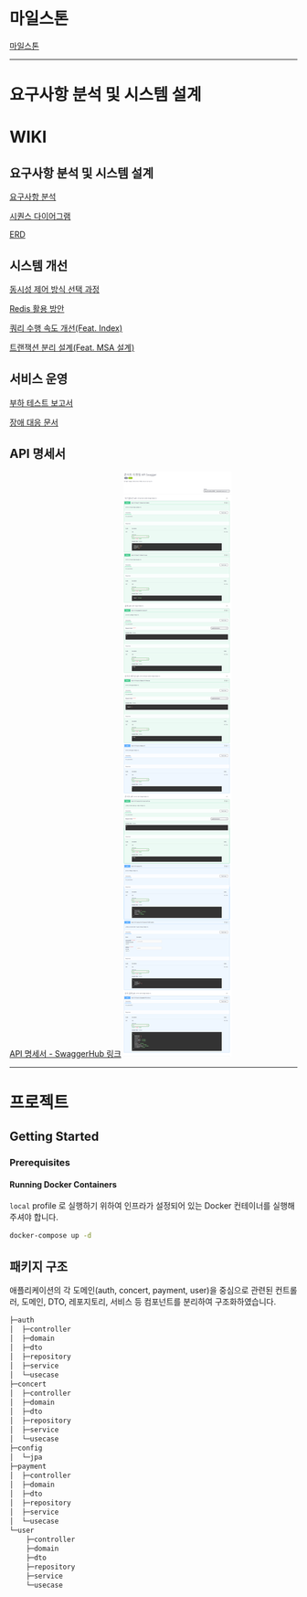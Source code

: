 # 마일스톤
[마일스톤](https://github.com/nacoon53/ticketing-service-api/milestones)

---
# 요구사항 분석 및 시스템 설계
# WIKI

## 요구사항 분석 및 시스템 설계
[요구사항 분석](https://github.com/nacoon53/ticketing-service-api/wiki/01.-%EC%9A%94%EA%B5%AC%EC%82%AC%ED%95%AD-%EB%B6%84%EC%84%9D)

[시퀀스 다이어그램](https://github.com/nacoon53/ticketing-service-api/wiki/02.-%EC%8B%9C%ED%80%80%EC%8A%A4-%EB%8B%A4%EC%9D%B4%EC%96%B4%EA%B7%B8%EB%9E%A8)

[ERD](https://github.com/nacoon53/ticketing-service-api/wiki/03.-ERD)

## 시스템 개선

[동시성 제어 방식 선택 과정](https://github.com/nacoon53/ticketing-service-api/wiki/05.-%EB%8F%99%EC%8B%9C%EC%84%B1-%EC%A0%9C%EC%96%B4-%EB%B0%A9%EC%8B%9D%EC%97%90-%EB%8C%80%ED%95%9C-%EA%B3%A0%EC%B0%B0)

[Redis 활용 방안](https://github.com/nacoon53/ticketing-service-api/wiki/06.-%EC%BD%98%EC%84%9C%ED%8A%B8-%EC%98%88%EC%95%BD-%EC%8B%9C%EC%8A%A4%ED%85%9C%EC%9D%98-Redis-%ED%99%9C%EC%9A%A9-%EB%B0%A9%EC%95%88)

[쿼리 수행 속도 개선(Feat. Index)](https://github.com/nacoon53/ticketing-service-api/wiki/07.-%EC%BF%BC%EB%A6%AC-%EC%88%98%ED%96%89-%EC%86%8D%EB%8F%84-%EA%B0%9C%EC%84%A0(Feat.-Index))

[트랜잭션 분리 설계(Feat. MSA 설계)](https://github.com/nacoon53/ticketing-service-api/wiki/08.-%ED%8A%B8%EB%9E%9C%EC%9E%AD%EC%85%98-%EB%B6%84%EB%A6%AC-%EC%84%A4%EA%B3%84(Feat.-MSA-%EC%84%A4%EA%B3%84))

## 서비스 운영
[부하 테스트 보고서](https://github.com/nacoon53/ticketing-service-api/wiki/09.-%EB%B6%80%ED%95%98-%ED%85%8C%EC%8A%A4%ED%8A%B8-%EB%B3%B4%EA%B3%A0%EC%84%9C)


[장애 대응 문서](https://github.com/nacoon53/ticketing-service-api/wiki/10.-%EC%9E%A5%EC%95%A0-%EB%8C%80%EC%9D%91-%EB%AC%B8%EC%84%9C)

## API 명세서
[API 명세서 - SwaggerHub 링크](https://app.swaggerhub.com/apis-docs/nakyoungoh/concert_reservation/1.0.0#/%EC%BD%98%EC%84%9C%ED%8A%B8%20API/getAvailableSeats)
![img.png](/docs/APISpec_v1.png)


---
# 프로젝트

## Getting Started

### Prerequisites

#### Running Docker Containers

`local` profile 로 실행하기 위하여 인프라가 설정되어 있는 Docker 컨테이너를 실행해주셔야 합니다.

```bash
docker-compose up -d
```

## 패키지 구조
애플리케이션의 각 도메인(auth, concert, payment, user)을 중심으로 관련된 컨트롤러, 도메인, DTO, 레포지토리, 서비스 등 컴포넌트를 분리하여 구조화하였습니다.
```
├─auth
│  ├─controller
│  ├─domain
│  ├─dto
│  ├─repository
│  ├─service
│  └─usecase
├─concert
│  ├─controller
│  ├─domain
│  ├─dto
│  ├─repository
│  ├─service
│  └─usecase
├─config
│  └─jpa
├─payment
│  ├─controller
│  ├─domain
│  ├─dto
│  ├─repository
│  ├─service
│  └─usecase
└─user
    ├─controller
    ├─domain
    ├─dto
    ├─repository
    ├─service
    └─usecase


```
